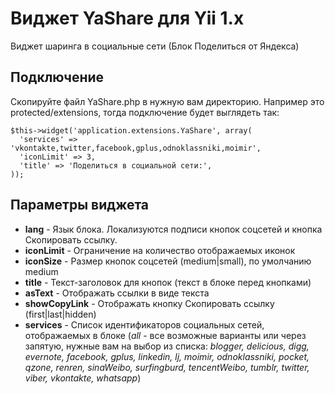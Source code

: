 # Виджет YaShare для Yii 1.x
Виджет шаринга в социальные сети (Блок Поделиться от Яндекса)

## Подключение
Скопируйте файл YaShare.php в нужную вам директорию. Например это protected/extensions, тогда подключение будет выглядеть так:

```
$this->widget('application.extensions.YaShare', array(
  'services' => 'vkontakte,twitter,facebook,gplus,odnoklassniki,moimir',
  'iconLimit' => 3,
  'title' => 'Поделиться в социальной сети:',
));
```

## Параметры виджета
* **lang** - Язык блока. Локализуются подписи кнопок соцсетей и кнопка Скопировать ссылку.
* **iconLimit** - Ограничение на количество отображаемых иконок
* **iconSize** - Размер кнопок соцсетей (medium|small), по умолчанию medium
* **title** - Текст-заголовок для кнопок (текст в блоке перед кнопками)
* **asText** - Отображать ссылки в виде текста
* **showCopyLink** - Отображать кнопку Скопировать ссылку (first|last|hidden)
* **services** - Список идентификаторов социальных сетей, отображаемых в блоке (*all* - все возможные варианты или через запятую, нужные вам на выбор из списка: *blogger, delicious, digg, evernote, facebook, gplus, linkedin, lj, moimir, odnoklassniki, pocket, qzone, renren, sinaWeibo, surfingburd, tencentWeibo, tumblr, twitter, viber, vkontakte, whatsapp*)


